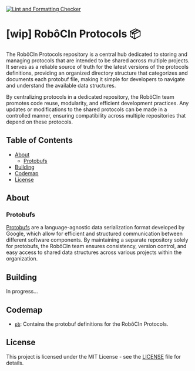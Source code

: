 [![Lint and Formatting Checker](https://github.com/robocin/protocols/actions/workflows/lint-and-formatting-checker.yaml/badge.svg?branch=main)](https://github.com/robocin/protocols/actions/workflows/lint-and-formatting-checker.yaml)

# [wip] RobôCIn Protocols 📦

The RobôCIn Protocols repository is a central hub dedicated to storing and managing protocols that are intended to be
shared across multiple projects. It serves as a reliable source of truth for the latest versions of the protocols
definitions, providing an organized directory structure that categorizes and documents each protobuf file, making it
simple for developers to navigate and understand the available data structures.

By centralizing protocols in a dedicated repository, the RobôCIn team promotes code reuse, modularity, and efficient
development practices. Any updates or modifications to the shared protocols can be made in a controlled manner, ensuring
compatibility across multiple repositories that depend on these protocols.

## Table of Contents

- [About](#about)
    - [Protobufs](#protobufs)
- [Building](#build)
- [Codemap](#codemap)
- [License](#license)

<a name="about"></a>

## About

<a name="protobufs"></a>

### Protobufs

[Protobufs](https://protobuf.dev) are a language-agnostic data serialization format developed by Google, which allow for
efficient and structured communication between different software components. By maintaining a separate repository
solely for protobufs, the RobôCIn team ensures consistency, version control, and easy access to shared data structures
across various projects within the organization.

<a name="build"></a>

## Building

In progress...

<a name="codemap"></a>

## Codemap

- [`pb`](robocin/pb/README.md): Contains the protobuf definitions for the RobôCIn Protocols.

<a name="license"></a>

## License

This project is licensed under the MIT License - see the [LICENSE](LICENSE) file for details.
